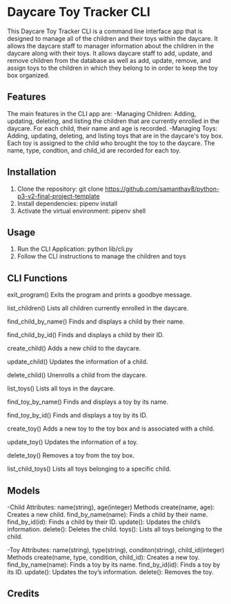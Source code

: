 # Daycare Toy Tracker CLI

This Daycare Toy Tracker CLI is a command line interface app that is designed to manage all of the children and their toys within the daycare. It allows the daycare staff to manager information about the children in the daycare along with their toys. It allows daycare staff to add, update, and remove children from the database as well as add, update, remove, and assign toys to the children in which they belong to in order to keep the toy box organized. 

## Features
The main features in the CLI app are:
-Managing Children: Adding, updating, deleting, and listing the children that are currently enrolled in the daycare. For each child, their name and age is recorded. 
-Managing Toys: Adding, updating, deleting, and listing toys that are in the daycare's toy box. Each toy is assigned to the child who brought the toy to the daycare. The name, type, condtion, and child_id are recorded for each toy. 

## Installation 
1. Clone the repository: git clone https://github.com/samanthav8/python-p3-v2-final-project-template
2. Install dependencies: pipenv install
3. Activate the virtual environment: pipenv shell

## Usage
1. Run the CLI Application: python lib/cli.py
2. Follow the CLI instructions to manage the children and toys

## CLI Functions

exit_program()
Exits the program and prints a goodbye message.

list_children()
Lists all children currently enrolled in the daycare.

find_child_by_name()
Finds and displays a child by their name.

find_child_by_id()
Finds and displays a child by their ID.

create_child()
Adds a new child to the daycare.

update_child()
Updates the information of a child.

delete_child()
Unenrolls a child from the daycare.

list_toys()
Lists all toys in the daycare.

find_toy_by_name()
Finds and displays a toy by its name.

find_toy_by_id()
Finds and displays a toy by its ID.

create_toy()
Adds a new toy to the toy box and is associated with a child.

update_toy()
Updates the information of a toy.

delete_toy()
Removes a toy from the toy box.

list_child_toys()
Lists all toys belonging to a specific child.

## Models
-Child
Attributes: name(string), age(integer)
Methods
create(name, age): Creates a new child.
find_by_name(name): Finds a child by their name.
find_by_id(id): Finds a child by their ID.
update(): Updates the child’s information.
delete(): Deletes the child.
toys(): Lists all toys belonging to the child.

-Toy
Attributes: name(string), type(string), conditon(string), child_id(integer)
Methods
create(name, type, condition, child_id): Creates a new toy.
find_by_name(name): Finds a toy by its name.
find_by_id(id): Finds a toy by its ID.
update(): Updates the toy’s information.
delete(): Removes the toy.

## Credits